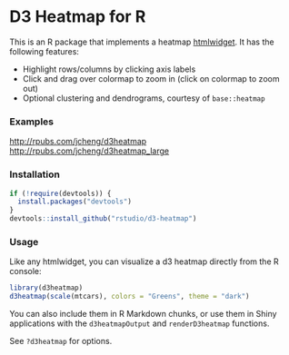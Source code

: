 # D3 Heatmap for R

This is an R package that implements a heatmap [htmlwidget](http://htmlwidgets.org). It has the following features:

* Highlight rows/columns by clicking axis labels
* Click and drag over colormap to zoom in (click on colormap to zoom out)
* Optional clustering and dendrograms, courtesy of `base::heatmap`

### Examples

http://rpubs.com/jcheng/d3heatmap  
http://rpubs.com/jcheng/d3heatmap_large

### Installation

```r
if (!require(devtools)) {
  install.packages("devtools")
}
devtools::install_github("rstudio/d3-heatmap")
```

### Usage

Like any htmlwidget, you can visualize a d3 heatmap directly from the R console:

```r
library(d3heatmap)
d3heatmap(scale(mtcars), colors = "Greens", theme = "dark")
```

You can also include them in R Markdown chunks, or use them in Shiny applications with the `d3heatmapOutput` and `renderD3heatmap` functions.

See `?d3heatmap` for options.
